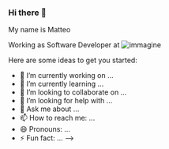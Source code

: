 ### Hi there 👋

My name is Matteo 

Working as Software Developer at ![immagine](https://github.com/pasottimatteo98/pasottimatteo98/assets/94138350/3e1a1524-9dc5-4288-9e43-b2959666ae70)


Here are some ideas to get you started:

- 🔭 I’m currently working on ...
- 🌱 I’m currently learning ...
- 👯 I’m looking to collaborate on ...
- 🤔 I’m looking for help with ...
- 💬 Ask me about ...
- 📫 How to reach me: ...
- 😄 Pronouns: ...
- ⚡ Fun fact: ...
-->
